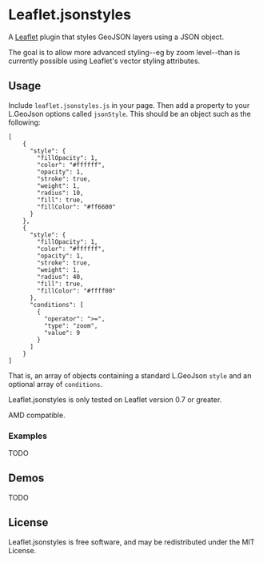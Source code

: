 Leaflet.jsonstyles
==================

A [Leaflet][] plugin that styles GeoJSON layers using a JSON object.

The goal is to allow more advanced styling--eg by zoom level--than is currently
possible using Leaflet's vector styling attributes.


## Usage

Include `leaflet.jsonstyles.js` in your page. Then add a property to your
L.GeoJson options called `jsonStyle`. This should be an object such as the
following:

    [
        {
          "style": {
            "fillOpacity": 1,
            "color": "#ffffff",
            "opacity": 1,
            "stroke": true,
            "weight": 1,
            "radius": 10,
            "fill": true,
            "fillColor": "#ff6600"
          }
        },
        {
          "style": {
            "fillOpacity": 1,
            "color": "#ffffff",
            "opacity": 1,
            "stroke": true,
            "weight": 1,
            "radius": 40,
            "fill": true,
            "fillColor": "#ffff00"
          },
          "conditions": [
            {
              "operator": ">=",
              "type": "zoom",
              "value": 9
            }
          ]
        }
    ]

That is, an array of objects containing a standard L.GeoJson `style` and an
optional array of `conditions`.

Leaflet.jsonstyles is only tested on Leaflet version 0.7 or greater.

AMD compatible.


### Examples

TODO


## Demos

TODO


## License

Leaflet.jsonstyles is free software, and may be redistributed under the MIT
License.


 [Leaflet]: https://github.com/Leaflet/Leaflet
